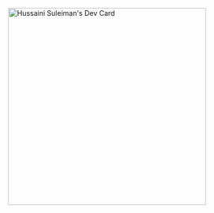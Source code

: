 <a href="https://app.daily.dev/el_hussain"><img src="https://api.daily.dev/devcards/e47b1c898d2d405bb27b5918a14c63fb.png?r=ily" width="400" alt="Hussaini Suleiman's Dev Card"/></a>
